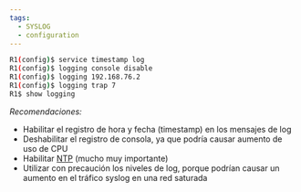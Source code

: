 ```yaml
---
tags:
  - SYSLOG
  - configuration
---
```


``` bash
R1(config)$ service timestamp log
R1(config)$ logging console disable
R1(config)$ logging 192.168.76.2
R1(config)$ logging trap 7
R1$ show logging 
```

_Recomendaciones:_
- Habilitar el registro de hora y fecha (timestamp) en los mensajes de log
- Deshabilitar el registro de consola, ya que podría causar aumento de uso de CPU
- Habilitar [NTP](../NTP/NTP.md) (mucho muy importante)
- Utilizar con precaución los niveles de log, porque podrían causar un aumento en el tráfico syslog en una red saturada